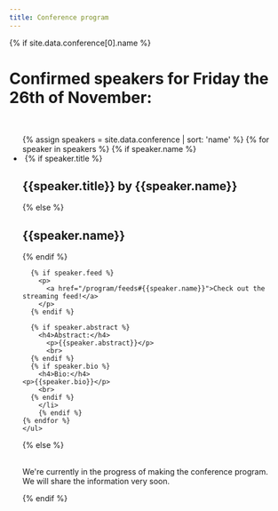 ```yaml
---
title: Conference program
---
```


<div class="keynote-full">

{% if site.data.conference[0].name %}
	<h1>Confirmed speakers for Friday the 26th of November:</h1>
	<br />
	<ul>
	{% assign speakers = site.data.conference | sort: 'name' %}
	{% for speaker in speakers %}
		{% if speaker.name %}
		<li>
        <a name="{{speaker.name}}">
        <img style="background-image: url(/assets/images/conference/{{speaker.image | default:'owasp_logo.png'}});{{speaker.style}};"></a>
      {% if speaker.title %}
        <h2>{{speaker.title}} by {{speaker.name}}</h2>
      {% else %}
        <h2>{{speaker.name}}</h2>
      {% endif %}

      {% if speaker.feed %}
        <p>
          <a href="/program/feeds#{{speaker.name}}">Check out the streaming feed!</a>
        </p>
      {% endif %}

      {% if speaker.abstract %}
        <h4>Abstract:</h4>
          <p>{{speaker.abstract}}</p>
          <br>
      {% endif %}
      {% if speaker.bio %}
        <h4>Bio:</h4>
	<p>{{speaker.bio}}</p>
        <br>
      {% endif %}
		</li>
		{% endif %}
	{% endfor %}
	</ul>
{% else %}
  <p><br>
     We're currently in the progress of making the conference program.<br>
     We will share the information very soon.
  </p>
{% endif %}
</div>
